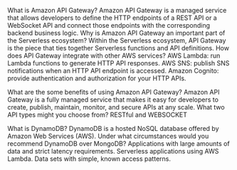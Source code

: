 What is Amazon API Gateway?
Amazon API Gateway is a managed service that allows developers to define the HTTP endpoints of a REST API or a WebSocket API and connect those endpoints with the corresponding backend business logic.
Why is Amazon API Gateway an important part of the Serverless ecosystem?
Within the Serverless ecosystem, API Gateway is the piece that ties together Serverless functions and API definitions.
How does API Gateway integrate with other AWS services?
AWS Lambda: run Lambda functions to generate HTTP API responses.
AWS SNS: publish SNS notifications when an HTTP API endpoint is accessed.
Amazon Cognito: provide authentication and authorization for your HTTP APIs.



What are the some benefits of using Amazon API Gateway?
Amazon API Gateway is a fully managed service that makes it easy for developers to create, publish, maintain, monitor, and secure APIs at any scale.
What two API types might you choose from?
RESTful and WEBSOCKET




What is DynamoDB?
DynamoDB is a hosted NoSQL database offered by Amazon Web Services (AWS).
Under what circumstances would you recommend DynamoDB over MongoDB?
Applications with large amounts of data and strict latency requirements.
Serverless applications using AWS Lambda.
Data sets with simple, known access patterns.
